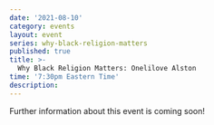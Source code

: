 ```yaml
---
date: '2021-08-10'
category: events
layout: event
series: why-black-religion-matters
published: true
title: >-
  Why Black Religion Matters: Onelilove Alston
time: '7:30pm Eastern Time'
description:
---
```


Further information about this event is coming soon!
